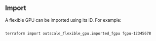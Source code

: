 ## Import

A flexible GPU can be imported using its ID. For example:

```

terraform import outscale_flexible_gpu.imported_fgpu fgpu-12345678

```